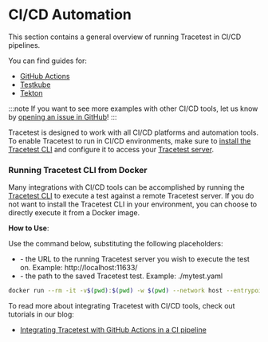 # CI/CD Automation

This section contains a general overview of running Tracetest in CI/CD pipelines.

You can find guides for:

- [GitHub Actions](./github-actions-pipeline)
- [Testkube](./testkube-pipeline)
- [Tekton](./tekton-pipeline)

:::note
If you want to see more examples with other CI/CD tools, let us know by [opening an issue in GitHub](https://github.com/kubeshop/tracetest/issues/new/choose)!
:::

Tracetest is designed to work with all CI/CD platforms and automation tools. To enable Tracetest to run in CI/CD environments, make sure to [install the Tracetest CLI](../getting-started/installation.mdx) and configure it to access your [Tracetest server](../configuration/server.md).

### Running Tracetest CLI from Docker

Many integrations with CI/CD tools can be accomplished by running the [Tracetest CLI](../cli/configuring-your-cli) to execute a test against a remote Tracetest server. If you do not want to install the Tracetest CLI in your environment, you can choose to directly execute it from a Docker image. 

**How to Use**:

Use the command below, substituting the following placeholders:
- <your-tracetest-server-url> - the URL to the running Tracetest server you wish to execute the test on. Example: http://localhost:11633/
- <file-path> - the path to the saved Tracetest test. Example: ./mytest.yaml

```sh
docker run --rm -it -v$(pwd):$(pwd) -w $(pwd) --network host --entrypoint tracetest kubeshop/tracetest:latest -s <your-tracetest-server-url> test run  --definition <file-path> --wait-for-result
```

To read more about integrating Tracetest with CI/CD tools, check out tutorials in our blog:

- [Integrating Tracetest with GitHub Actions in a CI pipeline](https://kubeshop.io/blog/integrating-tracetest-with-github-actions-in-a-ci-pipeline)



